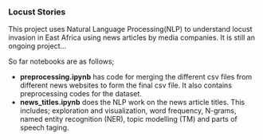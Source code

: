 ### Locust Stories

This project uses Natural Language Processing(NLP) to understand locust invasion in East Africa using news articles by media companies. It is still an ongoing project...

So far notebooks are as follows;

- **preprocessing.ipynb** has code for merging the different csv files from different news websites to form the final csv file. It also contains preprocessing codes for the dataset.
- **news_titles.ipynb** does the NLP work on the news article titles. This includes; exploration and visualization, word frequency, N-grams, named entity recognition (NER), topic modelling (TM) and parts of speech taging.
